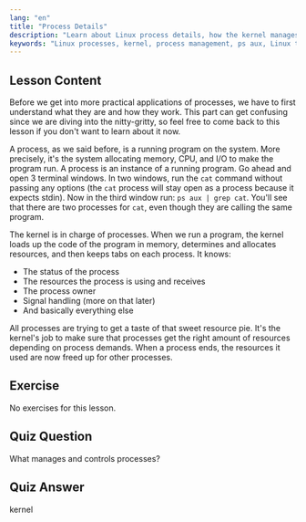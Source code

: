 ```yaml
---
lang: "en"
title: "Process Details"
description: "Learn about Linux process details, how the kernel manages resources, and what processes are. Understand process concepts for beginners."
keywords: "Linux processes, kernel, process management, ps aux, Linux tutorial, beginner guide"
---
```


## Lesson Content

Before we get into more practical applications of processes, we have to first understand what they are and how they work. This part can get confusing since we are diving into the nitty-gritty, so feel free to come back to this lesson if you don't want to learn about it now.

A process, as we said before, is a running program on the system. More precisely, it's the system allocating memory, CPU, and I/O to make the program run. A process is an instance of a running program. Go ahead and open 3 terminal windows. In two windows, run the `cat` command without passing any options (the `cat` process will stay open as a process because it expects stdin). Now in the third window run: `ps aux | grep cat`. You'll see that there are two processes for `cat`, even though they are calling the same program.

The kernel is in charge of processes. When we run a program, the kernel loads up the code of the program in memory, determines and allocates resources, and then keeps tabs on each process. It knows:

- The status of the process
- The resources the process is using and receives
- The process owner
- Signal handling (more on that later)
- And basically everything else

All processes are trying to get a taste of that sweet resource pie. It's the kernel's job to make sure that processes get the right amount of resources depending on process demands. When a process ends, the resources it used are now freed up for other processes.

## Exercise

No exercises for this lesson.

## Quiz Question

What manages and controls processes?

## Quiz Answer

kernel
